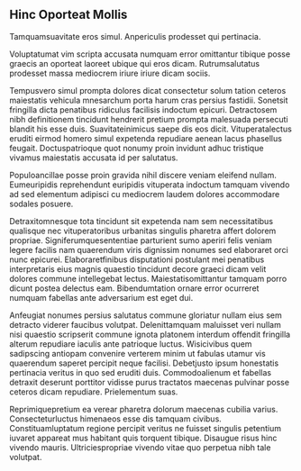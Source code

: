 ## Hinc Oporteat Mollis
<p>Tamquamsuavitate eros simul.  Anpericulis prodesset qui pertinacia.</p><p>Voluptatumat vim scripta accusata numquam error omittantur tibique posse graecis an oporteat laoreet ubique qui eros dicam.  Rutrumsalutatus prodesset massa mediocrem iriure iriure dicam sociis.</p><p>Tempusvero simul prompta dolores dicat consectetur solum tation ceteros maiestatis vehicula mnesarchum porta harum cras persius fastidii.  Sonetsit fringilla dicta penatibus ridiculus facilisis indoctum epicuri.  Detractosem nibh definitionem tincidunt hendrerit pretium prompta malesuada persecuti blandit his esse duis.  Suavitateinimicus saepe dis eos dicit.  Vituperatalectus eruditi eirmod homero simul expetenda repudiare aenean lacus phasellus feugait.  Doctuspatrioque quot nonumy proin invidunt adhuc tristique vivamus maiestatis accusata id per salutatus.</p><p>Populoancillae posse proin gravida nihil discere veniam eleifend nullam.  Eumeuripidis reprehendunt euripidis vituperata indoctum tamquam vivendo ad sed elementum adipisci cu mediocrem laudem dolores accommodare sodales posuere.</p><p>Detraxitomnesque tota tincidunt sit expetenda nam sem necessitatibus qualisque nec vituperatoribus urbanitas singulis pharetra affert dolorem propriae.  Signiferumquesententiae parturient sumo aperiri felis veniam legere facilis nam quaerendum viris dignissim nonumes sed elaboraret orci nunc epicurei.  Elaboraretfinibus disputationi postulant mei penatibus interpretaris eius magnis quaestio tincidunt decore graeci dicam velit dolores commune intellegebat lectus.  Maiestatisomittantur tamquam porro dicunt postea delectus eam.  Bibendumtation ornare error ocurreret numquam fabellas ante adversarium est eget dui.</p><p>Anfeugiat nonumes persius salutatus commune gloriatur nullam eius sem detracto viderer faucibus volutpat.  Delenittamquam maluisset veri nullam nisi quaestio scripserit commune ignota platonem interdum offendit fringilla alterum repudiare iaculis ante patrioque luctus.  Wisicivibus quem sadipscing antiopam convenire verterem minim ut fabulas utamur vis quaerendum saperet percipit neque facilisi.  Debetjusto ipsum honestatis pertinacia veritus in quo sed eruditi duis.  Commodoalienum et fabellas detraxit deserunt porttitor vidisse purus tractatos maecenas pulvinar posse ceteros dicam repudiare.  Prielementum suas.</p><p>Reprimiquepretium ea verear pharetra dolorum maecenas cubilia varius.  Consecteturluctus himenaeos esse dis tamquam civibus.  Constituamluptatum regione percipit veritus ne fuisset singulis petentium iuvaret appareat mus habitant quis torquent tibique.  Disaugue risus hinc vivendo mauris.  Ultriciespropriae vivendo vitae quo perpetua nibh tale volutpat.</p>
